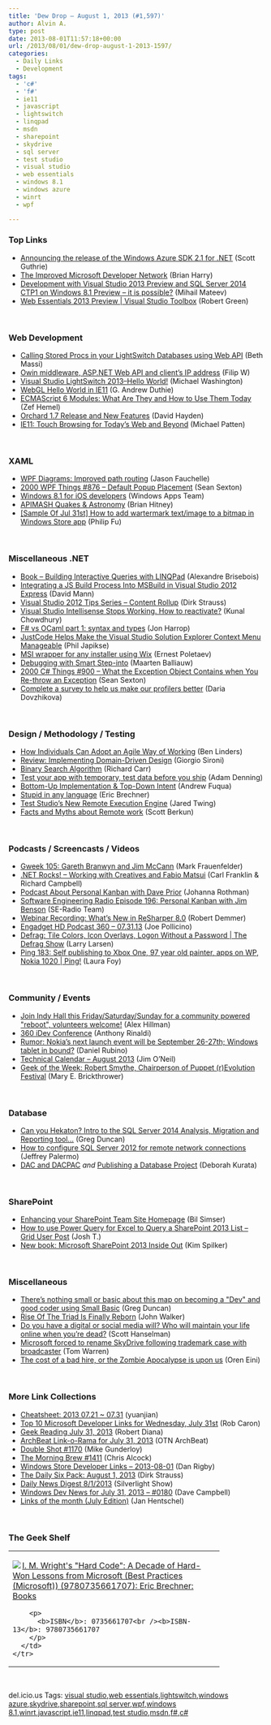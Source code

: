 ```yaml
---
title: 'Dew Drop – August 1, 2013 (#1,597)'
author: Alvin A.
type: post
date: 2013-08-01T11:57:18+00:00
url: /2013/08/01/dew-drop-august-1-2013-1597/
categories:
  - Daily Links
  - Development
tags:
  - 'c#'
  - 'f#'
  - ie11
  - javascript
  - lightswitch
  - linqpad
  - msdn
  - sharepoint
  - skydrive
  - sql server
  - test studio
  - visual studio
  - web essentials
  - windows 8.1
  - windows azure
  - winrt
  - wpf

---
```

### <a name="top"></a>Top Links

  * <a href="http://weblogs.asp.net/scottgu/archive/2013/07/31/announcing-the-release-of-the-windows-azure-sdk-2-1-for-net.aspx" target="_blank">Announcing the release of the Windows Azure SDK 2.1 for .NET</a> (Scott Guthrie)
  * <a href="http://blogs.msdn.com/b/bharry/archive/2013/07/31/the-improved-microsoft-developer-network.aspx" target="_blank">The Improved Microsoft Developer Network</a> (Brian Harry)
  * <a href="http://www.infragistics.com/community/blogs/mihail_mateev/archive/2013/07/31/development-with-visual-studio-2013-preview-and-sql-server-2014-ctp1-on-windows-8-1-preview-it-is-possible.aspx" target="_blank">Development with Visual Studio 2013 Preview and SQL Server 2014 CTP1 on Windows 8.1 Preview &#8211; it is possible?</a> (Mihail Mateev)
  * <a href="http://channel9.msdn.com/Shows/Visual-Studio-Toolbox/Web-Essentials-2013-Preview" target="_blank">Web Essentials 2013 Preview | Visual Studio Toolbox</a> (Robert Green)

&#160;

### <a name="web"></a>Web Development

  * <a href="http://blogs.msdn.com/b/bethmassi/archive/2013/07/31/calling-stored-procs-in-your-lightswitch-databases-using-web-api.aspx" target="_blank">Calling Stored Procs in your LightSwitch Databases using Web API</a> (Beth Massi)
  * <a href="http://www.strathweb.com/2013/07/owin-middleware-asp-net-web-api-and-clients-ip-address/" target="_blank">Owin middleware, ASP.NET Web API and client’s IP address</a> (Filip W)
  * <a href="http://lightswitchhelpwebsite.com/Blog/tabid/61/EntryId/1212/Visual-Studio-LightSwitch-2013-ndash-Hello-World.aspx" target="_blank">Visual Studio LightSwitch 2013–Hello World!</a> (Michael Washington)
  * <a href="http://feeds.devhammer.net/~r/devhammer/~3/ajrJVdlqTy0/webgl-hello-world-in-ie11" target="_blank">WebGL Hello World in IE11</a> (G. Andrew Duthie)
  * <a href="http://www.infoq.com/news/2013/08/es6-modules" target="_blank">ECMAScript 6 Modules: What Are They and How to Use Them Today</a> (Zef Hemel)
  * <a href="http://www.davidhayden.me:80/blog/orchard-1.7-release-and-new-features" target="_blank">Orchard 1.7 Release and New Features</a> (David Hayden)
  * <a href="http://blogs.msdn.com/b/ie/archive/2013/07/31/ie11-touch-browsing-for-today-s-web-and-beyond.aspx" target="_blank">IE11: Touch Browsing for Today’s Web and Beyond</a> (Michael Patten)

&#160;

### <a name="silverlight"></a>XAML

  * <a href="http://www.mindscapehq.com/blog/index.php/2013/07/31/wpf-diagrams-improved-path-routing/" target="_blank">WPF Diagrams: Improved path routing</a> (Jason Fauchelle)
  * <a href="http://wpf.2000things.com/2013/08/01/876-default-popup-placement/" target="_blank">2000 WPF Things #876 – Default Popup Placement</a> (Sean Sexton)
  * <a href="http://blogs.windows.com/windows/b/appbuilder/archive/2013/07/31/windows-8-1-for-ios-developers.aspx" target="_blank">Windows 8.1 for iOS developers</a> (Windows Apps Team)
  * <a href="http://feedproxy.google.com/~r/structuretoobig/~3/h9CiTYNHWDE/post.aspx" target="_blank">APIMASH Quakes & Astronomy</a> (Brian Hitney)
  * <a href="http://blogs.msdn.com/b/codefx/archive/2013/08/01/sample-of-jul-31st-how-to-add-wartermark-text-image-to-a-bitmap-in-windows-store-app.aspx" target="_blank">[Sample Of Jul 31st] How to add wartermark text/image to a bitmap in Windows Store app</a> (Philip Fu)

&#160;

### <a name="dotnet"></a>Miscellaneous .NET

  * <a href="http://alexandrebrisebois.wordpress.com/2013/07/31/book-building-interactive-queries-with-linqpad/" target="_blank">Book – Building Interactive Queries with LINQPad</a> (Alexandre Brisebois)
  * <a href="http://feedproxy.google.com/~r/nettuts/~3/uTLxLuhOLg4/" target="_blank">Integrating a JS Build Process Into MSBuild in Visual Studio 2012 Express</a> (David Mann)
  * <a href="http://feeds.feedblitz.com/~/44337875/0/dirkstrauss~Visual-Studio-Tips-Series-Content-Rollup" target="_blank">Visual Studio 2012 Tips Series – Content Rollup</a> (Dirk Strauss)
  * <a href="http://feedproxy.google.com/~r/kunal2383/~3/i6jW-1cGNCE/fix-visual-studio-intellisense.html" target="_blank">Visual Studio Intellisense Stops Working. How to reactivate?</a> (Kunal Chowdhury)
  * <a href="http://fsharpnews.blogspot.com/2013/08/f-vs-ocaml-part-1-syntax-and-types.html" target="_blank">F# vs OCaml part 1: syntax and types</a> (Jon Harrop)
  * <a href="http://feedproxy.google.com/~r/Telerik/~3/1EwbpUqUNSs/justcode-helps-make-the-visual-studio-solution-explorer-context-menu-manageable" target="_blank">JustCode Helps Make the Visual Studio Solution Explorer Context Menu Manageable</a> (Phil Japikse)
  * <a href="http://www.codeproject.com/Articles/629935/MSI-wrapper-for-any-installer-using-Wix" target="_blank">MSI wrapper for any installer using Wix</a> (Ernest Poletaev)
  * <a href="http://blog.jetbrains.com/phpstorm/2013/07/debugging-with-smart-step-into/?utm_source=rss&utm_medium=rss&utm_campaign=debugging-with-smart-step-into" target="_blank">Debugging with Smart Step-into</a> (Maarten Balliauw)
  * <a href="http://csharp.2000things.com/2013/08/01/900-what-the-exception-object-contains-when-you-re-throw-an-exception/" target="_blank">2000 C# Things #900 – What the Exception Object Contains when You Re-throw an Exception</a> (Sean Sexton)
  * <a href="http://blogs.jetbrains.com/dotnet/2013/07/complete-a-survey-to-help-us-make-our-profilers-better/" target="_blank">Complete a survey to help us make our profilers better</a> (Daria Dovzhikova)

&#160;

### <a name="design"></a>Design / Methodology / Testing

  * <a href="http://www.infoq.com/news/2013/08/individuals_adopt_agile" target="_blank">How Individuals Can Adopt an Agile Way of Working</a> (Ben Linders)
  * <a href="http://feeds.dzone.com/~r/zones/agile/~3/hr2Ab0ZxYLY/review-implementing-domain" target="_blank">Review: Implementing Domain-Driven Design</a> (Giorgio Sironi)
  * <a href="http://feedproxy.google.com/~r/BlackwaspLatestAdditions/~3/rUsUi0liSzg/RSSLanding.aspx" target="_blank">Binary Search Algorithm</a> (Richard Carr)
  * <a href="http://blogs.windows.com/windows_phone/b/wpdev/archive/2013/07/31/test-your-app-with-temporary-test-data-before-you-ship.aspx" target="_blank">Test your app with temporary, test data before you ship</a> (Adam Denning)
  * <a href="http://feeds.dzone.com/~r/zones/agile/~3/lkRWLwAAdbs/bottom-implementation-top-down" target="_blank">Bottom-Up Implementation & Top-Down Intent</a> (Andrew Fuqua)
  * <a href="http://blogs.msdn.com/b/eric_brechner/archive/2013/08/01/stupid-in-any-language.aspx" target="_blank">Stupid in any language</a> (Eric Brechner)
  * <a href="http://feedproxy.google.com/~r/TestStudio/~3/CHXHK9zB658/Test-Studio-s-New-Remote-Execution-Engine.aspx" target="_blank">Test Studio’s New Remote Execution Engine</a> (Jared Twing)
  * <a href="http://scottberkun.com/2013/facts-and-myths-about-remote-work/" target="_blank">Facts and Myths about Remote work</a> (Scott Berkun)

&#160;

### <a name="podcasts"></a>Podcasts / Screencasts / Videos

  * <a href="http://gweek.libsyn.com/gweek-105-gareth-branwyn-and-jim-mc-cann" target="_blank">Gweek 105: Gareth Branwyn and Jim McCann</a> (Mark Frauenfelder)
  * <a href="http://www.dotnetrocks.com/default.aspx?ShowNum=894" target="_blank">.NET Rocks! &#8211; Working with Creatives and Fabio Matsui</a> (Carl Franklin & Richard Campbell)
  * <a href="http://feedproxy.google.com/~r/ManagingProductDevelopment/~3/VWYLaDwa8mE/podcast-about-personal-kanban-with-dave-prior.html" target="_blank">Podcast About Personal Kanban with Dave Prior</a> (Johanna Rothman)
  * <a href="http://feedproxy.google.com/~r/se-radio/~3/qngsHweiLS0/" target="_blank">Software Engineering Radio Episode 196: Personal Kanban with Jim Benson</a> (SE-Radio Team)
  * <a href="http://blogs.jetbrains.com/dotnet/2013/07/webinar-recording-whats-new-in-resharper-80/" target="_blank">Webinar Recording: What’s New in ReSharper 8.0</a> (Robert Demmer)
  * <a href="http://www.engadget.com/2013/07/31/engadget-hd-podcast-360-07-31-13/?utm_medium=feed&utm_source=Feed_Classic&utm_campaign=Engadget" target="_blank">Engadget HD Podcast 360 &#8211; 07.31.13</a> (Joe Pollicino)
  * <a href="http://channel9.msdn.com/Shows/The-Defrag-Show/Defrag-Tile-Colors-Icon-Overlays-Logon-Without-a-Password" target="_blank">Defrag: Tile Colors, Icon Overlays, Logon Without a Password | The Defrag Show</a> (Larry Larsen)
  * <a href="http://channel9.msdn.com/Shows/PingShow/Ping-183-Self-publishing-to-Xbox-One-97-year-old-painter-apps-on-WP-Nokia-1020" target="_blank">Ping 183: Self publishing to Xbox One, 97 year old painter, apps on WP, Nokia 1020 | Ping!</a> (Laura Foy)

&#160;

### <a name="events"></a>Community / Events

  * <a href="http://feedproxy.google.com/~r/IndependentsHall-BlogFeed/~3/JXi13g6vdK8/join-indy-hall-this-friday-saturday-sunday" target="_blank">Join Indy Hall this Friday/Saturday/Sunday for a community powered "reboot", volunteers welcome!</a> (Alex Hillman)
  * <a href="http://feedproxy.google.com/~r/TestStudio/~3/LeuA7Nzg3Ss/360-iDev-Conference.aspx" target="_blank">360 iDev Conference</a> (Anthony Rinaldi)
  * <a href="http://feedproxy.google.com/~r/wmexperts/~3/vpp7xKcAVIs/story01.htm" target="_blank">Rumor: Nokia’s next launch event will be September 26-27th; Windows tablet in bound?</a> (Daniel Rubino)
  * <a href="http://blogs.msdn.com/b/jimoneil/archive/2013/07/31/technical-calendar-august-2013.aspx" target="_blank">Technical Calendar – August 2013</a> (Jim O&#8217;Neil)
  * <a href="http://www.geekadelphia.com/2013/07/31/geek-of-the-week-robert-smythe-chairperson-of-puppet-revolution-festival/" target="_blank">Geek of the Week: Robert Smythe, Chairperson of Puppet (r)Evolution Festival</a> (Mary E. Brickthrower)

&#160;

### <a name="sql"></a>Database

  * <a href="http://coolthingoftheday.blogspot.com/2013/07/can-you-hekaton-intro-to-sql-server.html" target="_blank">Can you Hekaton? Intro to the SQL Server 2014 Analysis, Migration and Reporting tool&#8230;</a> (Greg Duncan)
  * <a href="http://feeds.jeffreypalermo.com/~r/jeffreypalermo/~3/NJgFZrS-gew/" target="_blank">How to configure SQL Server 2012 for remote network connections</a> (Jeffrey Palermo)
  * <a href="http://msmvps.com/blogs/deborahk/archive/2013/07/31/dac-and-dacpac.aspx" target="_blank">DAC and DACPAC</a> _and_ <a href="http://msmvps.com/blogs/deborahk/archive/2013/07/31/publishing-a-database-project.aspx" target="_blank">Publishing a Database Project</a> (Deborah Kurata)

&#160;

### <a name="sp"></a>SharePoint

  * <a href="http://feedproxy.google.com/~r/bsimser/~3/Cnlvd6f2Khw/enhancing-your-sharepoint-team-site-homepage.aspx" target="_blank">Enhancing your SharePoint Team Site Homepage</a> (Bil Simser)
  * <a href="http://community.office365.com/en-us/blogs/office_365_technical_blog/archive/2013/07/31/how-to-use-power-query-for-excel-to-query-a-sharepoint-2013-list-grid-user-post.aspx" target="_blank">How to use Power Query for Excel to Query a SharePoint 2013 List &#8211; Grid User Post</a> (Josh T.)
  * <a href="http://blogs.msdn.com/b/microsoft_press/archive/2013/07/31/new-book-microsoft-sharepoint-2013-inside-out.aspx" target="_blank">New book: Microsoft SharePoint 2013 Inside Out</a> (Kim Spilker)

&#160;

### <a name="misc"></a>Miscellaneous

  * <a href="http://channel9.msdn.com/coding4fun/blog/Theres-nothing-small-or-basic-about-this-map-on-becoming-a-Dev-and-good-coder-using-Small-Basic" target="_blank">There&#8217;s nothing small or basic about this map on becoming a "Dev" and good coder using Small Basic</a> (Greg Duncan)
  * <a href="http://feedproxy.google.com/~r/RockPaperShotgun/~3/VTmIpDmWfdk/" target="_blank">Rise Of The Triad Is Finally Reborn</a> (John Walker)
  * <a href="http://174.129.147.224/~/44336145/0/scotthanselman~Do-you-have-a-digital-or-social-media-will-Who-will-maintain-your-life-online-when-youre-dead.aspx" target="_blank">Do you have a digital or social media will? Who will maintain your life online when you&#8217;re dead?</a> (Scott Hanselman)
  * <a href="http://www.theverge.com/2013/7/31/4574878/microsoft-skydrive-name-change-bskyb" target="_blank">Microsoft forced to rename SkyDrive following trademark case with broadcaster</a> (Tom Warren)
  * <a href="http://feedproxy.google.com/~r/AyendeRahien/~3/fpMlTXLQW-g/the-cost-of-a-bad-hire-or-the-zombie-apocalypse-is-upon-us" target="_blank">The cost of a bad hire, or the Zombie Apocalypse is upon us</a> (Oren Eini)

&#160;

### <a name="links"></a>More Link Collections

  * <a href="http://weblogs.asp.net/yuanjian/archive/2013/07/31/cheatsheet-2013-07-21-07-31.aspx" target="_blank">Cheatsheet: 2013 07.21 ~ 07.31</a> (yuanjian)
  * <a href="http://blogs.msdn.com/b/robcaron/archive/2013/07/31/top-10-microsoft-developer-links-for-wednesday-july-31st.aspx" target="_blank">Top 10 Microsoft Developer Links for Wednesday, July 31st</a> (Rob Caron)
  * <a href="http://feeds.regulargeek.com/~r/RegularGeek/~3/BQ1og5cuvWY/" target="_blank">Geek Reading July 31, 2013</a> (Robert Diana)
  * <a href="http://feedproxy.google.com/~r/brhubartOTN/~3/3HuDxzwT5r8/archbeat_link_o_rama_for249" target="_blank">ArchBeat Link-o-Rama for July 31, 2013</a> (OTN ArchBeat)
  * <a href="http://afreshcup.com/home/2013/8/1/double-shot-1170.html" target="_blank">Double Shot #1170</a> (Mike Gunderloy)
  * <a href="http://feedproxy.google.com/~r/ReflectivePerspective/~3/QmvlntVqn-8/" target="_blank">The Morning Brew #1411</a> (Chris Alcock)
  * <a href="http://feedproxy.google.com/~r/DanRigby/~3/s12RDhJ-1Ko/" target="_blank">Windows Store Developer Links &#8211; 2013-08-01</a> (Dan Rigby)
  * <a href="http://feeds.feedblitz.com/~/44336456/0/dirkstrauss~The-Daily-Six-Pack-August" target="_blank">The Daily Six Pack: August 1, 2013</a> (Dirk Strauss)
  * <a href="http://feedproxy.google.com/~r/silverlightshow/~3/5JLvsDOA7cY/Daily-News-Digest-8-1-2013.aspx" target="_blank">Daily News Digest 8/1/2013</a> (Silverlight Show)
  * <a href="http://www.windowsdevnews.com/Blogs.aspx?ID=253" target="_blank">Windows Dev News for July 31, 2013 &#8211; #0180</a> (Dave Campbell)
  * <a href="http://janatdevelopment.com/2013/08/01/links-of-the-month-july-edition/" target="_blank">Links of the month (July Edition)</a> (Jan Hentschel)

&#160;

### <a name="shelf"></a>The Geek Shelf

<div id="scid:7dc1bd33-94bd-46fd-a20b-0131235bcd47:62de39e7-074f-416d-a3f8-918d213fb631" class="wlWriterEditableSmartContent" style="float: none; padding-bottom: 0px; padding-top: 0px; padding-left: 0px; margin: 0px; display: inline; padding-right: 0px">
  <table cellspacing="0" cellpadding="2" width="400" border="0" unselectable="on">
    <tr>
      <td valign="top" width="400">
        <p>
          <a title="I. M. Wright&#39;s &quot;Hard Code&quot;: A Decade of Hard-Won Lessons from Microsoft (Best Practices (Microsoft)) (9780735661707): Eric Brechner: Books" href="http://www.amazon.com/exec/obidos/ASIN/0735661707/alvinashcraft-20"><img data-recalc-dims="1" decoding="async" src="https://i0.wp.com/images.amazon.com/images/P/0735661707.01.MZZZZZZZ.jpg?w=660" border="0" align="left" style="float:left" />I. M. Wright's "Hard Code": A Decade of Hard-Won Lessons from Microsoft (Best Practices (Microsoft)) (9780735661707): Eric Brechner: Books</a>
        </p>
        
        <p>
          <b>ISBN</b>: 0735661707<br /><b>ISBN-13</b>: 9780735661707
        </p>
      </td>
    </tr>
  </table>
</div>

&#160;

<div id="scid:0767317B-992E-4b12-91E0-4F059A8CECA8:a1f47145-cfbc-4cea-9ec4-5596cbd406fa" class="wlWriterEditableSmartContent" style="float: none; padding-bottom: 0px; padding-top: 0px; padding-left: 0px; margin: 0px; display: inline; padding-right: 0px">
  del.icio.us Tags: <a href="http://del.icio.us/popular/visual+studio" rel="tag">visual studio</a>,<a href="http://del.icio.us/popular/web+essentials" rel="tag">web essentials</a>,<a href="http://del.icio.us/popular/lightswitch" rel="tag">lightswitch</a>,<a href="http://del.icio.us/popular/windows+azure" rel="tag">windows azure</a>,<a href="http://del.icio.us/popular/skydrive" rel="tag">skydrive</a>,<a href="http://del.icio.us/popular/sharepoint" rel="tag">sharepoint</a>,<a href="http://del.icio.us/popular/sql+server" rel="tag">sql server</a>,<a href="http://del.icio.us/popular/wpf" rel="tag">wpf</a>,<a href="http://del.icio.us/popular/windows+8.1" rel="tag">windows 8.1</a>,<a href="http://del.icio.us/popular/winrt" rel="tag">winrt</a>,<a href="http://del.icio.us/popular/javascript" rel="tag">javascript</a>,<a href="http://del.icio.us/popular/ie11" rel="tag">ie11</a>,<a href="http://del.icio.us/popular/linqpad" rel="tag">linqpad</a>,<a href="http://del.icio.us/popular/test+studio" rel="tag">test studio</a>,<a href="http://del.icio.us/popular/msdn" rel="tag">msdn</a>,<a href="http://del.icio.us/popular/f%23" rel="tag">f#</a>,<a href="http://del.icio.us/popular/c%23" rel="tag">c#</a>
</div>